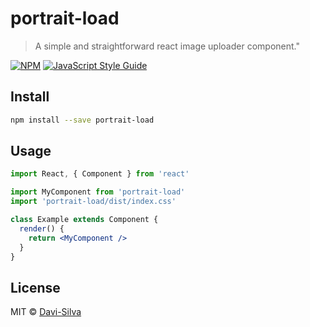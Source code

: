 # portrait-load

> A simple and straightforward react image uploader component.&quot;

[![NPM](https://img.shields.io/npm/v/portrait-load.svg)](https://www.npmjs.com/package/portrait-load) [![JavaScript Style Guide](https://img.shields.io/badge/code_style-standard-brightgreen.svg)](https://standardjs.com)

## Install

```bash
npm install --save portrait-load
```

## Usage

```jsx
import React, { Component } from 'react'

import MyComponent from 'portrait-load'
import 'portrait-load/dist/index.css'

class Example extends Component {
  render() {
    return <MyComponent />
  }
}
```

## License

MIT © [Davi-Silva](https://github.com/Davi-Silva)
